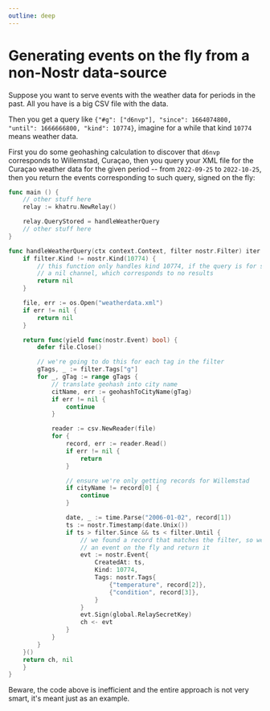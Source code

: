 ```yaml
---
outline: deep
---
```


# Generating events on the fly from a non-Nostr data-source

Suppose you want to serve events with the weather data for periods in the past. All you have is a big CSV file with the data.

Then you get a query like `{"#g": ["d6nvp"], "since": 1664074800, "until": 1666666800, "kind": 10774}`, imagine for a while that kind `10774` means weather data.

First you do some geohashing calculation to discover that `d6nvp` corresponds to Willemstad, Curaçao, then you query your XML file for the Curaçao weather data for the given period -- from `2022-09-25` to `2022-10-25`, then you return the events corresponding to such query, signed on the fly:

```go
func main () {
	// other stuff here
	relay := khatru.NewRelay()

	relay.QueryStored = handleWeatherQuery
	// other stuff here
}

func handleWeatherQuery(ctx context.Context, filter nostr.Filter) iter.Seq[nostr.Event] {
	if filter.Kind != nostr.Kind(10774) {
		// this function only handles kind 10774, if the query is for something else we return
		// a nil channel, which corresponds to no results
		return nil
	}

	file, err := os.Open("weatherdata.xml")
	if err != nil {
		return nil
	}

	return func(yield func(nostr.Event) bool) {
		defer file.Close()

		// we're going to do this for each tag in the filter
		gTags, _ := filter.Tags["g"]
		for _, gTag := range gTags {
			// translate geohash into city name
			citName, err := geohashToCityName(gTag)
			if err != nil {
				continue
			}

			reader := csv.NewReader(file)
			for {
				record, err := reader.Read()
				if err != nil {
					return
				}

				// ensure we're only getting records for Willemstad
				if cityName != record[0] {
					continue
				}

				date, _ := time.Parse("2006-01-02", record[1])
				ts := nostr.Timestamp(date.Unix())
				if ts > filter.Since && ts < filter.Until {
					// we found a record that matches the filter, so we make
					// an event on the fly and return it
					evt := nostr.Event{
						CreatedAt: ts,
						Kind: 10774,
						Tags: nostr.Tags{
							{"temperature", record[2]},
							{"condition", record[3]},
						}
					}
					evt.Sign(global.RelaySecretKey)
					ch <- evt
				}
			}
		}
	}()
	return ch, nil
	}
}
```

Beware, the code above is inefficient and the entire approach is not very smart, it's meant just as an example.

